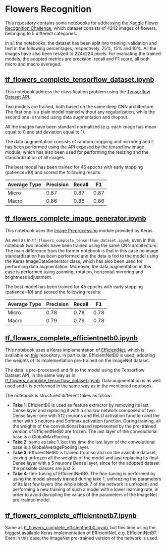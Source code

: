 # Flowers Recognition

This repository contains some notebooks for addressing the [Kaggle Flower Recognition Challenge](https://www.kaggle.com/alxmamaev/flowers-recognition), which dataset consists of 4242 images of flowers, belonging to 5 different categories.

In all the notebooks, the dataset has been split into training, validation and test in the following percentages, respectively: 75%, 15% and 10%. All the images have also been resized to 224x224 pixels. For evaluating the trained models, the adopted metrics are precision, recall and F1 score, all both micro and macro averaged. 

## [tf_flowers_complete_tensorflow_dataset.ipynb](https://github.com/Telemaco019/flower_recognition/blob/master/tf_flowers_complete_tensorflow_dataset.ipynb)
This notebook address the classification problem using the  [Tensorflow Dataset API](https://tensorflow.google.cn/api_docs/python/tf/data/Dataset?version=stable). 

Two models are trained, both based on the same deep CNN architecture. The first one is a plain model trained without
any regularization, while the second one is trained using data augmentation and dropout. 

All the images have been standard normalized (e.g. each image has mean equal to 0 and std deviation equal to 1).

The data augmentation consists of random cropping and mirroring and it has been performed using the API exposed by the tensorflow.image module, which has also been used for performing the resizing and the standardization of all images.

The best model has been trained for 45 epochs with early stopping (patience=10) and scored the following results: 

|Average Type |Precision |Recall |F1
|--- |--- |--- |---
|Micro|0.87|0.87|0.87
|Macro|0.86|0.86|0.86





## [tf_flowers_complete_image_generator.ipynb](https://github.com/Telemaco019/flower_recognition/blob/master/tf_flowers_complete_image_generator.ipynb)
This notebook uses the [Image Preprocessing](https://keras.io/preprocessing/image/) module provided by Keras. 

As well as in ``tf_flowers_complete_tensorflow_dataset.ipynb``, even in this notebook two models have been trained using the same CNN architecture. The main difference from the former notebook is that in this case no image standardization has been performed and the data is fed to the model using the Keras ImageDataGenerator class, which has also been used for performing data augmentation. Moreover, the data augmentation in this case is performed using zooming, rotation, horizontal mirroring and brightness adjustment. 

The best model has been trained for 45 epochs with early stopping (patience=10) and scored the following results: 

|Average Type |Precision |Recall |F1
|--- |--- |--- |---
|Micro|0.78|0.78|0.78
|Macro|0.79|0.79|0.78

## [tf_flowers_complete_efficientnetb0.ipynb](https://github.com/Telemaco019/flower_recognition/blob/master/tf_flowers_complete_efficientnetb0.ipynb)
This notebook uses a Keras implementation of [EfficientNet](https://ai.googleblog.com/2019/05/efficientnet-improving-accuracy-and.html), which is available on [this](https://github.com/qubvel/efficientnet) repository. In particular, EfficientNetB0 is used, adopting the weights of its implementation pre-trained on the ImageNet dataset.

The data is pre-processed and fit to the model using the Tensorflow Dataset API, in the same way as in [tf_flowers_complete_tensorflow_dataset.ipynb](https://github.com/Telemaco019/flower_recognition/blob/master/tf_flowers_complete_tensorflow_dataset.ipynb). Data augmentation is as well used and it is performed in the same way as in the mentioned notebook. 

The notebook is structured different takes as follow:
* **Take 1**: EfficientB0 is used as feature extractor by removing its last Dense layer and replacing it with a shallow network composed of two Dense layer: one with 512 neurons and ReLU activation function and the other with 5 neurons and Softmax activation function. During training, all the weights of the convolutional based represented by the pre-trained version of EfficientNetB0 are frozen. The last layer of the convolutional base is a GlobalMaxPooling.
* **Take 2**: same as take 1, but this time the last layer of the convolutional base is a GlobalAveragePooling layer.
* **Take 3**: EfficientNetB0 is trained from scratch on the available dataset, leaving unfrozen all the weights of the model and just replacing its final Dense layer with a 5 neurons Dense layer, since for the adopted dataset the possible classes are just 5.
* **Take 4**: fine-tuning of EfficientNetB0. The fine-tuning is performed by using the model already trained during take 1, unfreezing the parameters of its last few layers (the whole block 7 of the network is unfrozen) and performing a new training of such a model with a lower learning rate, in order to avoid disrupting the values of the parameters of the ImageNet pre-trained model.


## [tf_flowers_complete_efficientnetb7.ipynb](https://github.com/Telemaco019/flower_recognition/blob/master/tf_flowers_complete_efficientnetb7.ipynb)
Same as [tf_flowers_complete_efficientnetb0.ipynb](https://github.com/Telemaco019/flower_recognition/blob/master/tf_flowers_complete_efficientnetb0.ipynb), but this time using the biggest available Keras implementation of EfficientNet, e.g. EfficientNetB7. Even in this case, the ImageNet pre-trained version of the network is used. 